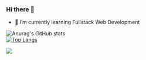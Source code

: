### Hi there 👋

- 🌱 I’m currently learning Fullstack Web Development

![Anurag's GitHub stats](https://github-readme-stats.vercel.app/api?username=kucengorenji&show_icons=true&theme=prussian)
<br>
[![Top Langs](https://github-readme-stats.vercel.app/api/top-langs/?username=kucengorenji&layout=compact&show_icons=true&theme=prussian)](https://github.com/anuraghazra/github-readme-stats)

<!--
**kucengorenji/kucengorenji** is a ✨ _special_ ✨ repository because its `README.md` (this file) appears on your GitHub profile.

Here are some ideas to get you started:

- 🔭 I’m currently working on ...
- 👯 I’m looking to collaborate on ...
- 🤔 I’m looking for help with ...
- 💬 Ask me about ...
- 📫 How to reach me: ...
- 😄 Pronouns: ...
- ⚡ Fun fact: ...
-->

![](https://komarev.com/ghpvc/?username=kucengorenji&color=green)
